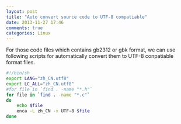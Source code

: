 ```yaml
---
layout: post
title: "Auto convert source code to UTF-8 compatiable"
date: 2013-11-27 17:46
comments: true
categories: Linux
---
```

For those code files which contains gb2312 or gbk format, we can use following scripts for automatically convert them to UTF-8 conpatiable format files. 

```bash autochinese.sh
#!/bin/sh
export LANG="zh_CN.utf8"
export LC_ALL="zh_CN.utf8"
#for file in `find . -name "*.h"`
for file in `find . -name "*.c"`
do
	echo $file
	enca -L zh_CN -x UTF-8 $file
done

```
